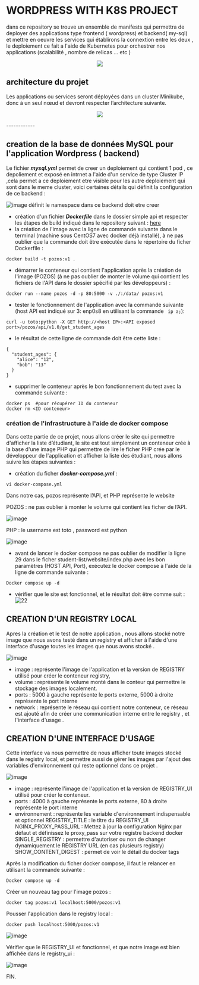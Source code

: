 
# WORDPRESS WITH K8S PROJECT

dans ce repository se trouve un ensemble de manifests qui permettra de deployer des applications type frontend ( wordpress) et backend( my-sql) et mettre en oeuvre les services qui établirons la connextion entre les deux , le deploiement ce fait a l'aide de Kubernetes pour orchestrer nos applications (scalabilité , nombre de relicas ... etc ) 

<p align="center">
  <img src="https://github.com/adda213/mini-projet-K8S/assets/123883398/4ce7c815-98de-45a9-bc6a-54aa2a6e6a7e">
</p>

## architecture du projet 

Les applications ou services seront déployées dans un cluster Minikube, donc à un seul nœud et devront respecter l’architecture suivante.

<p align="center">
  <img src="https://github.com/adda213/mini-projet-K8S/assets/123883398/2fd5d391-9fb0-4223-8ffb-ed1c5ec427ca">
</p>
------------


## creation de la base de données MySQL pour l'application Wordpress ( backend) 

Le fichier ***mysql.yml*** permet de creer un deploiement qui contient 1 pod , ce depoliement et exposé en intrnet a l'aide d'un service de type Cluster IP ,cela permet a ce deploiement etre visible pour les autre deploiement qui sont dans le meme cluster, 
voici certaines détails qui définit la configuration de ce backend :

![image](https://github.com/adda213/mini-projet-K8S/assets/123883398/49424d8d-8b09-46ab-ae10-87cf5c7bba14)
définit le namespace dans ce backend doit etre creer 





-  création d'un fichier ***Dockerfile*** dans le dossier simple api et respecter les étapes de build indiqué dans le repository suivant : [here](https://github.com/diranetafen/student-list.git "here")
- la création de l'image avec la ligne de commande suivante dans le terminal (machine sous CentOS7 avec docker déjà installé), à ne pas oublier que la commande doit être exécutée dans le répertoire du ficher Dockerfile : 

```
docker build -t pozos:v1 .
```
- démarrer le conteneur qui contient l'application après la création de l'image (POZOS) (à ne pas oublier de monter le volume qui contient les fichiers de l'API dans le dossier spécifié par les développeurs) : 

```
docker run --name pozos -d -p 80:5000 -v ./:/data/ pozos:v1
```
- tester le fonctionnement de l'application avec la commande suivante (host API est indiqué sur  3: enp0s8 en utilisant la commande ` ip a;`):

```
curl -u toto:python -X GET http://<host IP>:<API exposed port>/pozos/api/v1.0/get_student_ages
```
- le résultat de cette ligne de commande doit être cette liste : 
```
{
  "student_ages": {
    "alice": "12", 
    "bob": "13"
  }
}
```

- supprimer le conteneur après le bon fonctionnement du test avec la commande suivante : 
```
docker ps  #pour récupérer ID du conteneur
docker rm <ID conteneur> 
```

### création de l'infrastructure à l'aide de docker compose

Dans cette partie de ce projet, nous allons créer le site qui permettre d'afficher la liste d’étudiant, le site est tout simplement un conteneur crée à la base d'une image PHP qui permettre de lire le ficher PHP crée par le développeur de l'application et afficher la liste des étudiant, nous allons suivre les étapes suivantes : 

- création du ficher ***docker-compose.yml*** :
```
vi docker-compose.yml
```
Dans notre cas, pozos représente l’API, et PHP représente le website

POZOS : ne pas oublier à monter le volume qui contient les ficher de l’API.

![image](https://github.com/adda213/mini-projet-docker/assets/123883398/cfce9f0f-9dda-4098-88ef-66d856c5c7eb)


PHP : le username est toto , password est python 

![image](https://github.com/adda213/mini-projet-docker/assets/123883398/f2c2c8ff-d576-43d8-b364-20a13bf4f1cf)


- avant de lancer le docker compose ne pas oublier de modifier la ligne 29 dans le ficher student-list/website/index.php avec les bon paramètres (HOST API, Port), exécutez le docker compose à l'aide de la ligne de commande suivante : 

```
Docker compose up -d
```

- vérifier que le site est fonctionnel, et le résultat doit être comme suit : 
![22](https://github.com/adda213/mini-projet-docker/assets/123883398/465d8afa-c04d-41c4-bf97-54309c7b5fb4)


## CREATION D'UN REGISTRY LOCAL 

Apres la création et le test de notre application , nous allons stocké notre image que nous avons testé dans un  registry et afficher à l'aide d'une interface d'usage toutes les images que nous avons stocké .

![image](https://github.com/adda213/mini-projet-docker/assets/123883398/8289f5bc-2ade-4ed5-a9aa-cab40d9ea24f)

- image : représente l'image de l'application et la version de REGISTRY utilisé pour créer le conteneur registry, 
- volume : représente le volume monté dans le conteur qui permettre le stockage des images localement.
- ports : 5000 à gauche représente le ports externe, 5000 à droite représente le port interne
- network : représente le réseau qui contient notre conteneur, ce réseau est ajouté afin de créer une communication interne entre le registry , et l'interface d'usage .

## CREATION D'UNE INTERFACE D'USAGE

Cette interface va nous permettre de nous afficher toute images stocké dans le registry local, et permettre aussi de gérer les images par l'ajout des variables d'environnement qui reste optionnel dans ce projet . 

![image](https://github.com/adda213/mini-projet-docker/assets/123883398/e0cbb06a-2160-4ab8-a76e-ffaa57d135e1)

- image : représente l'image de l'application et la version de REGISTRY_UI utilisé pour créer le conteneur.
- ports : 4000 à gauche représente le ports externe, 80 à droite représente le port interne
- environnement : représente les variable d'environnement indispensable et optionnel 
    REGISTRY_TITLE : le titre du REGISTRY_UI
    NGINX_PROXY_PASS_URL : Mettez à jour la configuration Nginx par défaut et définissez le proxy_pass sur votre registre backend      docker
    SINGLE_REGISTRY : permettre d'autoriser ou non de changer dynamiquement le REGISTRY URL (en cas plusieurs registry)
    SHOW_CONTENT_DIGEST : permet de voir le détail du docker tags 
    
Après la modification du ficher docker compose, il faut le relancer en utilisant la commande suivante : 

```
Docker compose up -d
```
Créer un nouveau tag pour l'image pozos : 
```
docker tag pozos:v1 localhost:5000/pozos:v1
```
Pousser l'application dans le registry local : 
```
docker push localhost:5000/pozos:v1
```
![image](https://github.com/adda213/mini-projet-docker/assets/123883398/df8c73df-ea56-4aae-bdba-49fe5feaa9f4)

Vérifier que le REGISTRY_UI et fonctionnel, et que notre image est bien affichée dans le registry_ui :

![image](https://github.com/adda213/mini-projet-docker/assets/123883398/ba8f6c09-fd9c-458d-b30d-6932ea10b211)

FIN.
